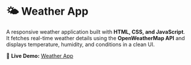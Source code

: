 # 🌤️ Weather App  

A responsive weather application built with **HTML, CSS, and JavaScript**.  
It fetches real-time weather details using the **OpenWeatherMap API** and displays temperature, humidity, and conditions in a clean UI.  

🔗 **Live Demo:** [Weather App](https://aru151203.github.io/weather-app/)
